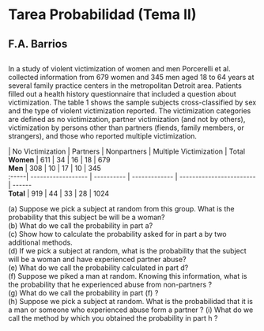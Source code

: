 # Tarea Probabilidad (Tema II)
## F.A. Barrios
## 
In a study of violent victimization of women and men Porcerelli et al. collected information from 679 women and 345 men aged 18 to 64 
years at several family practice centers in the metropolitan Detroit area. Patients filled out a health history questionnaire that 
included a question about victimization. The table 1 shows the sample subjects cross-classified by sex and the type of violent 
victimization reported. The victimization categories are defined as no victimization, partner victimization (and not by others), 
victimization by persons other than partners (fiends, family members, or strangers), and those who reported multiple victimization.  

| No Victimization | Partners | Nonpartners | Multiple Victimization | Total  
**Women** | 611 | 34 | 16 | 18 | 679  
**Men** | 308 | 10 | 17 | 10 | 345  
:-----| ------------------ | ---------- | ------------- | ------------------------ | ------  
**Total** | 919 | 44 | 33 | 28 | 1024  

(a) Suppose we pick a subject at random from this group. What is the probability that this subject be will be a woman?  
(b) What do we call the probability in part a?  
(c) Show how to calculate the probability asked for in part a by two additional methods.  
(d) If we pick a subject at random, what is the probability that the subject will be a woman and have experienced partner abuse?  
(e) What do we call the probability calculated in part d?  
(f) Suppose we piked a man at random. Knowing this information, what is the probability that he experienced abuse from non-partners ?  
(g) What do we call the probability in part (f) ?  
(h) Suppose we pick a subject at random. What is the probabilidad that it is a man or someone who experienced abuse form a partner ?
(i) What do we call the method by which you obtained the probability in part h ?  
